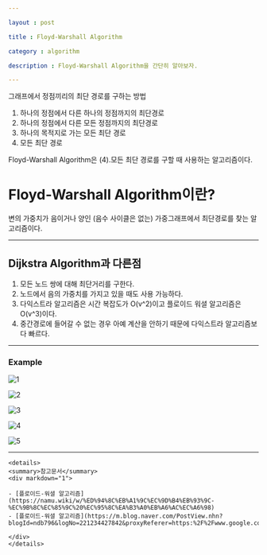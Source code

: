```yaml
---

layout : post

title : Floyd-Warshall Algorithm

category : algorithm

description : Floyd-Warshall Algorithm을 간단히 알아보자.

---
```


그래프에서 정점끼리의 최단 경로를 구하는 방법

1. 하나의 정점에서 다른 하나의 정점까지의 최단경로
2. 하나의 정점에서 다른 모든 정점까지의 최단경로
3. 하나의 목적지로 가는 모든 최단 경로
4. 모든 최단 경로

Floyd-Warshall Algorithm은 (4).모든 최단 경로를 구할 때 사용하는 알고리즘이다. 





# Floyd-Warshall Algorithm이란?

변의 가중치가 음이거나 양인 (음수 사이클은 없는) 가중그래프에서 최단경로를 찾는 알고리즘이다.

***

## Dijkstra Algorithm과 다른점

1. 모든 노드 쌍에 대해 최단거리를 구한다.
2. 노드에서 음의 가중치를 가지고 있을 때도 사용 가능하다.
3. 다익스트라 알고리즘은 시간 복잡도가 O(v^2)이고 플로이드 워셜 알고리즘은 O(v^3)이다.
4. 중간경로에 들어갈 수 없는 경우 아예 계산을 안하기 때문에 다익스트라 알고리즘보다 빠르다.

***

### Example

![1](https://github.com/heodaewon9091/irl-study-2020/blob/master/_file/floyd_warshal5.PNG?raw=true)


![2](https://github.com/heodaewon9091/irl-study-2020/blob/master/_file/floyd_warshall_1.PNG?raw=true)

![3](https://github.com/heodaewon9091/irl-study-2020/blob/master/_file/floyd_warshall_2.PNG?raw=true)

![4](https://github.com/heodaewon9091/irl-study-2020/blob/master/_file/floyd_warshall_3.PNG?raw=true)

![5](https://github.com/heodaewon9091/irl-study-2020/blob/master/_file/floyd_warshall_4.PNG?raw=true)

---



```
<details>
<summary>참고문서</summary>
<div markdown="1">

- [플로이드-워셜 알고리즘](https://namu.wiki/w/%ED%94%8C%EB%A1%9C%EC%9D%B4%EB%93%9C-%EC%9B%8C%EC%85%9C%20%EC%95%8C%EA%B3%A0%EB%A6%AC%EC%A6%98)
- [플로이드-워셜 알고리즘](https://m.blog.naver.com/PostView.nhn?blogId=ndb796&logNo=221234427842&proxyReferer=https:%2F%2Fwww.google.com%2F)

</div>
</details>
```